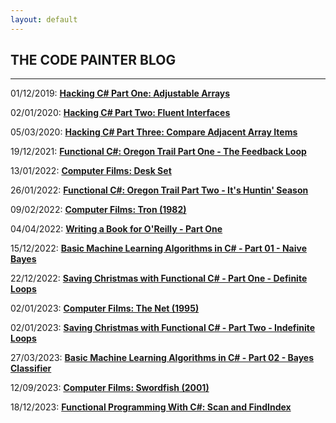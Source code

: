 ```yaml
---
layout: default
---
```


<div class="pagepanel down_arrow white">
  <div class="center">
		<h2>THE CODE PAINTER BLOG</h2>
		<hr/>
		<p>01/12/2019: <strong><a href="https://www.thecodepainter.co.uk/blog/2019113/hackingcsharp_arrayadjust">Hacking C# Part One: Adjustable Arrays</a></strong></p>
		<p>02/01/2020: <strong><a href="http://www.thecodepainter.co.uk/blog/20191231/hackingcshap_fluentinterfaces">Hacking C# Part Two: Fluent Interfaces</a></strong></p>
		<p>05/03/2020: <strong><a href="https://www.thecodepainter.co.uk/blog/20200304/hackingcshap_consecutiveelements">Hacking C# Part Three: Compare Adjacent Array Items</a></strong></p>
		<p>19/12/2021: <strong><a href="https://www.thecodepainter.co.uk/blog/20211219/oregontrail_1">Functional C#: Oregon Trail Part One - The Feedback Loop</a></strong></p>
		<p>13/01/2022: <strong><a href="https://www.thecodepainter.co.uk/blog/20220113/deskset">Computer Films: Desk Set</a></strong></p>
		<p>26/01/2022: <strong><a href="https://www.thecodepainter.co.uk/blog/20220128/oregontrail_2">Functional C#: Oregon Trail Part Two - It's Huntin' Season</a></strong></p>
	  	<p>09/02/2022: <strong><a href="https://www.thecodepainter.co.uk/blog/20220208/tron">Computer Films: Tron (1982)</a></strong></p>
	  	<p>04/04/2022: <strong><a href="https://www.thecodepainter.co.uk/blog/20220503/writeabook01">Writing a Book for O'Reilly - Part One</a></strong></p>
	  	<p>15/12/2022: <strong><a href="https://www.thecodepainter.co.uk/blog/20221215/machinelearning-01-naivebayes">Basic Machine Learning Algorithms in C# - Part 01 - Naive Bayes</a></strong></p>
	  	<p>22/12/2022: <strong><a href="https://www.thecodepainter.co.uk/blog/20221206/savechristmas">Saving Christmas with Functional C# - Part One - Definite Loops</a></strong></p>
		<p>02/01/2023: <strong><a href="https://www.thecodepainter.co.uk/blog/20230102/computerfilms-thenet">Computer Films: The Net (1995)</a></strong></p>
		<p>02/01/2023: <strong><a href="https://www.thecodepainter.co.uk/blog/20230120/savingchristmas02">Saving Christmas with Functional C# - Part Two - Indefinite Loops</a></strong></p>
		<p>27/03/2023: <strong><a href="https://www.thecodepainter.co.uk/blog/20230322/machinelearning-02-bayesclassifier">Basic Machine Learning Algorithms in C# - Part 02 - Bayes Classifier</a></strong></p>
		<p>12/09/2023: <strong><a href="https://www.thecodepainter.co.uk/blog/20230912/computerfilms-swordfish">Computer Films: Swordfish (2001)</a></strong></p>
		<p>18/12/2023: <strong><a href="https://www.thecodepainter.co.uk/blog/20231216/scanandindexof">Functional Programming With C#: Scan and FindIndex</a></strong></p>
	</div>
</div>
